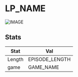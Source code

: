 # LP_NAME

![IMAGE](ICON_PATH)

## Stats

| Stat | Val |
| ---- | --- |
| Length | EPISODE_LENGTH
| game | GAME_NAME |